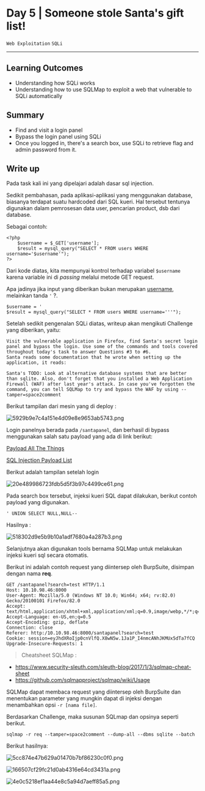 # Day 5 | Someone stole Santa's gift list!

`Web Exploitation` `SQLi`

---

## Learning Outcomes

- Understanding how SQLi works
- Understanding how to use SQLMap to exploit a web that vulnerable to SQLi automatically

## Summary

- Find and visit a login panel
- Bypass the login panel using SQLi
- Once you logged in, there's a search box, use SQLi to retrieve flag and admin password from it.


## Write up

Pada task kali ini yang dipelajari adalah dasar sql injection.

Sedikit pembahasan, pada aplikasi-aplikasi yang menggunakan database, biasanya terdapat suatu hardcoded dari SQL kueri. Hal tersebut tentunya digunakan dalam pemrosesan data user, pencarian product, dsb dari database.

Sebagai contoh: 

```
<?php
    $username = $_GET['username'];
    $result = mysql_query("SELECT * FROM users WHERE username='$username'");
?>
```
Dari kode diatas, kita mempunyai kontrol terhadap variabel `$username` karena variable ini di *passing* melalui metode GET request. 

Apa jadinya jika input yang diberikan bukan merupakan <u>username</u>, melainkan tanda `'` ?.

```
$username = '
$result = mysql_query("SELECT * FROM users WHERE username='''");
```

Setelah sedikit pengenalan SQLi diatas, writeup akan mengikuti Challenge yang diberikan, yaitu: 

```
Visit the vulnerable application in Firefox, find Santa's secret login panel and bypass the login. Use some of the commands and tools covered throughout today's task to answer Questions #3 to #6. 
Santa reads some documentation that he wrote when setting up the application, it reads:

Santa's TODO: Look at alternative database systems that are better than sqlite. Also, don't forget that you installed a Web Application Firewall (WAF) after last year's attack. In case you've forgotten the command, you can tell SQLMap to try and bypass the WAF by using --tamper=space2comment
```

Berikut tampilan dari mesin yang di deploy :

![5929b9e7c4a151e4d09e8e9653ab5743.png](./_resources/afdc4d64470b4119b8abdfea43219b48.png)

Login panelnya berada pada  `/santapanel`, dan berhasil di bypass menggunakan salah satu payload yang ada di link berikut:  

[Payload All The Things](
https://github.com/swisskyrepo/PayloadsAllTheThings/tree/master/SQL%20Injection)

[SQL Injection Payload List](https://github.com/payloadbox/sql-injection-payload-list)

Berikut adalah tampilan setelah login

![20e489986723fdb5d5f3b97c4499ce61.png](./_resources/21cb54862e3e4aa78c1d8d30ebbc04ee.png)

Pada search box tersebut, injeksi kueri SQL dapat dilakukan, berikut contoh payload yang digunakan.

```
' UNION SELECT NULL,NULL--
```
Hasilnya :

![518302d9e5b9b10a1adf7680a4a287b3.png](./_resources/e0344168037247eda7eacbfb76322146.png)

Selanjutnya akan digunakan tools bernama SQLMap untuk melakukan injeksi kueri sql secara otomatis.

Berikut ini adalah contoh request yang diintersep oleh BurpSuite, disimpan dengan nama **req**.
```
GET /santapanel?search=test HTTP/1.1
Host: 10.10.98.46:8000
User-Agent: Mozilla/5.0 (Windows NT 10.0; Win64; x64; rv:82.0) Gecko/20100101 Firefox/82.0
Accept: text/html,application/xhtml+xml,application/xml;q=0.9,image/webp,*/*;q=0.8
Accept-Language: en-US,en;q=0.5
Accept-Encoding: gzip, deflate
Connection: close
Referer: http:/10.10.98.46:8000/santapanel?search=test
Cookie: session=eyJhdXRoIjp0cnVlfQ.X8wN5w.1Ja1P_I4nmcANhJKMUx5dTa7fCQ
Upgrade-Insecure-Requests: 1
```

> Cheatsheet SQLMap  :
- https://www.security-sleuth.com/sleuth-blog/2017/1/3/sqlmap-cheat-sheet
- https://github.com/sqlmapproject/sqlmap/wiki/Usage

SQLMap dapat membaca request yang diintersep oleh BurpSuite dan menentukan parameter yang mungkin dapat di injeksi dengan menambahkan opsi `-r [nama file]`.

Berdasarkan Challenge, maka susunan SQLmap dan opsinya seperti berikut.

```
sqlmap -r req --tamper=space2comment --dump-all --dbms sqlite --batch
```
Berikut hasilnya:

![5cc874e47b629a01470b7bf86230c0f0.png](./_resources/c5e5e436f2774a4da98314bc38020e5f.png)

![166507cf29fc21d0ab4316e64cd3431a.png](./_resources/5f5cb88db6f74013bfb1a8e1d5c5f2ed.png)

![4e0c5218ef1aa44e8c5a94d7aeff85a5.png](./_resources/1097ea7cf66e454ca6e9e2ab7d0d46d5.png)


